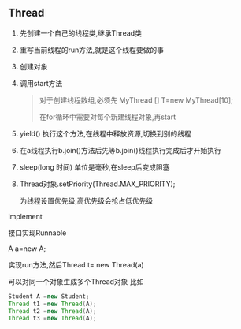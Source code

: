 

## Thread

1. 先创建一个自己的线程类,继承Thread类

2. 重写当前线程的run方法,就是这个线程要做的事

3. 创建对象

4. 调用start方法

   > 对于创建线程数组,必须先 MyThread [] T=new MyThread[10];
   >
   > 在for循环中需要对每个新建线程对象,再start

5. yield() 执行这个方法,在线程中释放资源,切换到别的线程

6. 在a线程执行b.join()方法后先等b.join()线程执行完成后才开始执行

7. sleep(long 时间) 单位是毫秒,在sleep后变成阻塞

8. Thread对象.setPriority(Thread.MAX_PRIORITY);

   为线程设置优先级,高优先级会抢占低优先级

implement

接口实现Runnable

A a=new A;

实现run方法,然后Thread t= new Thread(a)

可以对同一个对象生成多个Thread对象 比如

```java
Student A =new Student;
Thread t1 =new Thread(A);
Thread t2 =new Thread(A);
Thread t3 =new Thread(A);
```

